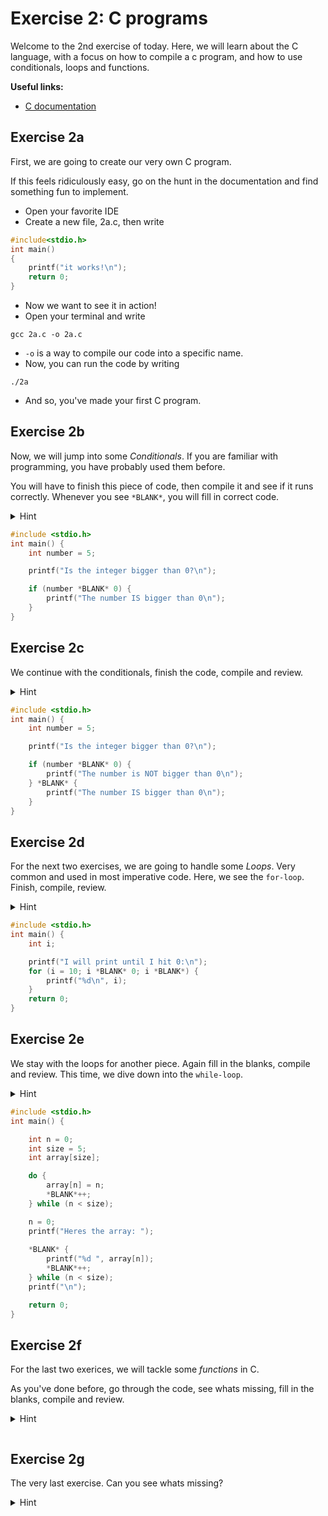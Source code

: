 # Exercise 2: C programs

Welcome to the 2nd exercise of today. Here, we will learn about the C language, with a focus on how to compile a c program, and how to use conditionals, loops and functions.

<b>Useful links:</b>
* [C documentation](https://devdocs.io/c/)

## Exercise 2a
First, we are going to create our very own C program. 

If this feels ridiculously easy, go on the hunt in the documentation and find something fun to implement.
* Open your favorite IDE
* Create a new file, 2a.c, then write
```c
#include<stdio.h>
int main()
{
    printf("it works!\n");
    return 0;
}
```
* Now we want to see it in action!
* Open your terminal and write
```shell
gcc 2a.c -o 2a.c
```
* `-o` is a way to compile our code into a specific name.
* Now, you can run the code by writing
```shell
./2a
```
* And so, you've made your first C program.


## Exercise 2b
Now, we will jump into some *Conditionals*. If you are familiar with programming, you have probably used them before. 

You will have to finish this piece of code, then compile it and see if it runs correctly. Whenever you see `*BLANK*`, you will fill in correct code.
<details>
<summary>Hint</summary>

<i>Hint: If you are unsure what to do, try and write out the code as is in a new file, then compile. What does it say? </i>
</details>

```c
#include <stdio.h>
int main() {
	int number = 5;

	printf("Is the integer bigger than 0?\n");

	if (number *BLANK* 0) {
		printf("The number IS bigger than 0\n");
	}
}

```
## Exercise 2c
We continue with the conditionals, finish the code, compile and review.
<details>
<summary>Hint</summary>
<i>Hint: You might want to reverse your ealier answer. </i>
</details>

```c
#include <stdio.h>
int main() {
	int number = 5;

	printf("Is the integer bigger than 0?\n");

	if (number *BLANK* 0) {
		printf("The number is NOT bigger than 0\n");
	} *BLANK* {
		printf("The number IS bigger than 0\n");
	}
}
```
## Exercise 2d
For the next two exercises, we are going to handle some *Loops*. Very common and used in most imperative code. Here, we see the `for-loop`. Finish, compile, review.
<details>
<summary>Hint</summary>
<i>Hint: We count in reverse, hence i starts high, then descends</i>
</details>

```c
#include <stdio.h>
int main() {
	int i;

	printf("I will print until I hit 0:\n");
	for (i = 10; i *BLANK* 0; i *BLANK*) {
		printf("%d\n", i);
	}
	return 0;
}
```
## Exercise 2e
We stay with the loops for another piece. Again fill in the blanks, compile and review. This time, we dive down into the `while-loop`. 
<details>
<summary>Hint</summary>
<i>Hint: </i>
</details>

```c
#include <stdio.h>
int main() {

	int n = 0;
	int size = 5;
	int array[size];

	do {
		array[n] = n;
		*BLANK*++;
	} while (n < size);

	n = 0;
	printf("Heres the array: ");
    
	*BLANK* {
		printf("%d ", array[n]);
		*BLANK*++;
	} while (n < size);
	printf("\n");

	return 0;
}

```
## Exercise 2f
For the last two exerices, we will tackle some *functions* in C. 

As you've done before, go through the code, see whats missing, fill in the blanks, compile and review.
<details>
<summary>Hint</summary>
<i>Hint: </i>
</details>

``` 
```
## Exercise 2g
The very last exercise. Can you see whats missing? <br> 
<details>
<summary>Hint</summary>
<i>Hint: </i>
</details>

``` 
```

